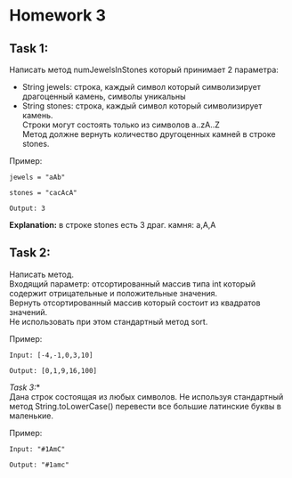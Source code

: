 # Homework 3

## **Task 1:**   
Написать метод numJewelsInStones который принимает 2 параметра:  
- String jewels: строка, каждый символ который символизирует драгоценный камень, символы уникальны
- String stones: строка, каждый символ который символизирует камень.  
Строки могут состоять только из символов a..zA..Z  
Метод должне вернуть количество другоценных камней в строке stones.  

Пример:  
```
jewels = "aAb"

stones = "caсAcA"

Output: 3
```

**Explanation:** в строке stones есть 3 драг. камня: a,A,A  

## **Task 2:**   
Написать метод.  
Входящий параметр: отсортированный массив типа int который содержит отрицательные и положительные значения.  
Вернуть отсортированный массив который состоит из квадратов значений.  
Не использовать при этом стандартный метод sort.  

Пример:
```
Input: [-4,-1,0,3,10]

Output: [0,1,9,16,100]
```

**Task 3*:**  
Дана строк состоящая из любых символов. Не используя стандартный метод String.toLowerCase() перевести все большие латинские буквы в маленькие.  


Пример:
```
Input: "#1AmC"

Output: "#1amc"
```

